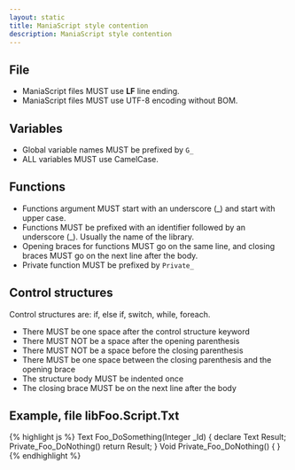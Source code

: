 ```yaml
---
layout: static
title: ManiaScript style contention
description: ManiaScript style contention
---
```


## File

* ManiaScript files MUST use **LF** line ending.
* ManiaScript files MUST use UTF-8 encoding without BOM.

## Variables

* Global variable names MUST be prefixed by `G_`
* ALL variables MUST use CamelCase.

## Functions

* Functions argument MUST start with an underscore (_) and start with upper case. 
* Functions MUST be prefixed with an identifier followed by an underscore (_). Usually the name of the library. 
* Opening braces for functions MUST go on the same line, and closing braces MUST go on the next line after the body.
* Private function MUST be prefixed by `Private_`

## Control structures


Control structures are: if, else if, switch, while, foreach.
* There MUST be one space after the control structure keyword
* There MUST NOT be a space after the opening parenthesis
* There MUST NOT be a space before the closing parenthesis
* There MUST be one space between the closing parenthesis and the opening brace
* The structure body MUST be indented once
* The closing brace MUST be on the next line after the body

## Example, file libFoo.Script.Txt

{% highlight js %}
Text Foo_DoSomething(Integer _Id) {
	declare Text Result;
	Private_Foo_DoNothing() 
	return Result;
} 
Void Private_Foo_DoNothing() {
}
{% endhighlight %}